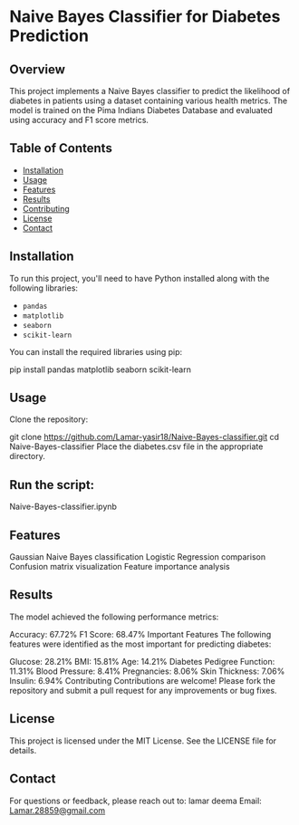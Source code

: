# Naive Bayes Classifier for Diabetes Prediction

## Overview
This project implements a Naive Bayes classifier to predict the likelihood of diabetes in patients using a dataset containing various health metrics. The model is trained on the Pima Indians Diabetes Database and evaluated using accuracy and F1 score metrics.

## Table of Contents
- [Installation](#installation)
- [Usage](#usage)
- [Features](#features)
- [Results](#results)
- [Contributing](#contributing)
- [License](#license)
- [Contact](#contact)

## Installation
To run this project, you'll need to have Python installed along with the following libraries:
- `pandas`
- `matplotlib`
- `seaborn`
- `scikit-learn`

You can install the required libraries using pip:

pip install pandas matplotlib seaborn scikit-learn
## Usage
Clone the repository:

git clone https://github.com/Lamar-yasir18/Naive-Bayes-classifier.git
cd Naive-Bayes-classifier
Place the diabetes.csv file in the appropriate directory.
## Run the script:
Naive-Bayes-classifier.ipynb
## Features
Gaussian Naive Bayes classification
Logistic Regression comparison
Confusion matrix visualization
Feature importance analysis
## Results
The model achieved the following performance metrics:

Accuracy: 67.72%
F1 Score: 68.47%
Important Features
The following features were identified as the most important for predicting diabetes:

Glucose: 28.21%
BMI: 15.81%
Age: 14.21%
Diabetes Pedigree Function: 11.31%
Blood Pressure: 8.41%
Pregnancies: 8.06%
Skin Thickness: 7.06%
Insulin: 6.94%
Contributing
Contributions are welcome! Please fork the repository and submit a pull request for any improvements or bug fixes.

## License
This project is licensed under the MIT License. See the LICENSE file for details.

## Contact
For questions or feedback, please reach out to:
lamar
deema
Email: Lamar.28859@gmail.com
